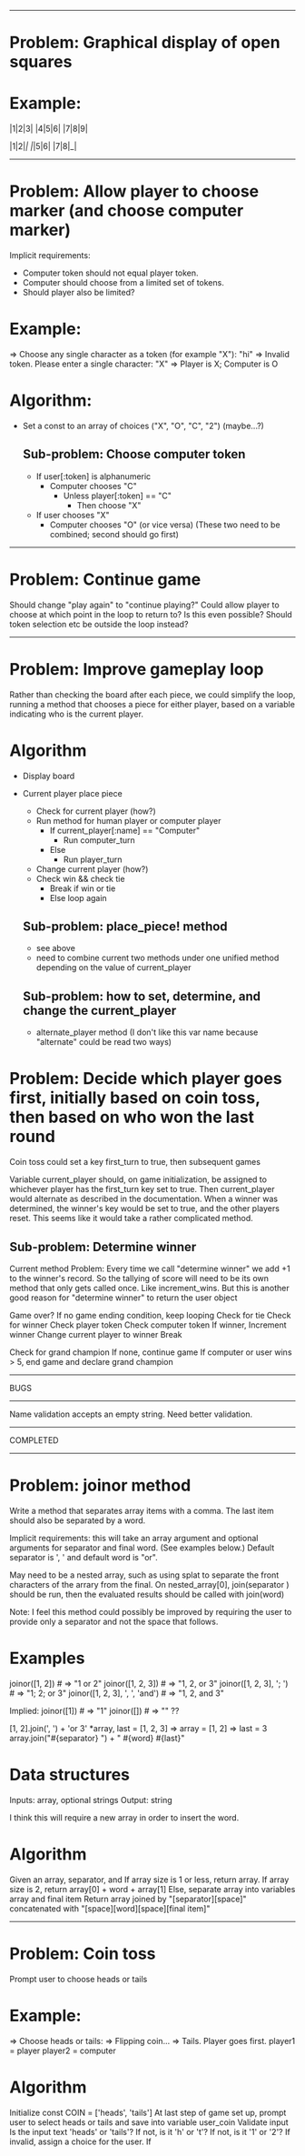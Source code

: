 
___
# Problem: Graphical display of open squares

# Example:
|1|2|3|
|4|5|6|
|7|8|9|

|1|2|_|
|_|5|6|
|7|8|_|




___
# Problem: Allow player to choose marker (and choose computer marker)

Implicit requirements:
- Computer token should not equal player token.
- Computer should choose from a limited set of tokens.
- Should player also be limited?

# Example:
=> Choose any single character as a token (for example "X"):
"hi"
=> Invalid token. Please enter a single character:
"X"
=> Player is X; Computer is O

# Algorithm:
- Set a const to an array of choices ("X", "O", "C", "2") (maybe...?)


  ## Sub-problem: Choose computer token
    - If user[:token] is alphanumeric
      - Computer chooses "C"
        - Unless player[:token] == "C"
          - Then choose "X"
    - If user chooses "X"
      - Computer chooses "O" (or vice versa)
      (These two need to be combined; second should go first)

___
# Problem: Continue game

Should change "play again" to "continue playing?"
Could allow player to choose at which point in the loop to return to? Is this even possible? Should token selection etc be outside the loop instead?

___
# Problem: Improve gameplay loop
Rather than checking the board after each piece, we could simplify the loop, running a method that chooses a piece for either player, based on a variable indicating who is the current player.

# Algorithm
- Display board
- Current player place piece
  - Check for current player (how?)
  - Run method for human player or computer player
    - If current_player[:name] == "Computer"
      - Run computer_turn
    - Else
      - Run player_turn
  - Change current player (how?)
  - Check win && check tie
    - Break if win or tie
    - Else loop again

  ## Sub-problem: place_piece! method
    - see above
    - need to combine current two methods under one unified method depending on the value of current_player

  ## Sub-problem: how to set, determine, and change the current_player
    - alternate_player method (I don't like this var name because "alternate" could be read two ways)


# Problem: Decide which player goes first, initially based on coin toss, then based on who won the last round
Coin toss could set a key first_turn to true, then subsequent games 

Variable current_player should, on game initialization, be assigned to whichever player has the first_turn key set to true. Then current_player would alternate as described in the documentation. When a winner was determined, the winner's key would be set to true, and the other players reset. This seems like it would take a rather complicated method.

  ## Sub-problem: Determine winner
  Current method
  Problem: Every time we call "determine winner" we add +1 to the winner's record. So the tallying of score will need to be its own method that only gets called once. Like increment_wins. But this is another good reason for "determine winner" to return the user object

Game over?
  If no game ending condition, keep looping
  Check for tie
  Check for winner
    Check player token
    Check computer token
  If winner,
    Increment winner
    Change current player to winner
    Break

Check for grand champion
  If none, continue game
  If computer or user wins > 5, end game and declare grand champion



___
BUGS
___
Name validation accepts an empty string. Need better validation.


___
COMPLETED
___
# Problem: joinor method
Write a method that separates array items with a comma. The last item should also be separated by a word. 

Implicit requirements: this will take an array argument and optional arguments for separator and final word. (See examples below.) Default separator is ', ' and default word is "or". 

May need to be a nested array, such as using splat to separate the front characters of the arrary from the final. On nested_array[0], join(separator ) should be run, then the evaluated results should be called with join(word)

Note: I feel this method could possibly be improved by requiring the user to provide only a separator and not the space that follows.

# Examples
joinor([1, 2])                   # => "1 or 2"
joinor([1, 2, 3])                # => "1, 2, or 3"
joinor([1, 2, 3], '; ')          # => "1; 2; or 3"
joinor([1, 2, 3], ', ', 'and')   # => "1, 2, and 3"

Implied:
joinor([1])                      # => "1"
joinor([])                       # => "" ??

[1, 2].join(', ') + 'or 3'
*array, last = [1, 2, 3]
  => array = [1, 2]
  => last = 3 
  array.join("#{separator} ") + " #{word} #{last}"

# Data structures
Inputs: array, optional strings
Output: string

I think this will require a new array in order to insert the word.

# Algorithm
Given an array, separator, and 
If array size is 1 or less, return array.
If array size is 2, return array[0] + word + array[1]
Else, separate array into variables array and final item
Return array joined by "[separator][space]" concatenated with "[space][word][space][final item]"

___
# Problem: Coin toss
Prompt user to choose heads or tails

# Example:
=> Choose heads or tails:
=> Flipping coin...
=> Tails. Player goes first.
player1 = player
player2 = computer

# Algorithm
Initialize const COIN = ['heads', 'tails']
At last step of game set up, prompt user to select heads or tails and save into variable user_coin
Validate input
  Is the input text 'heads' or 'tails'?
  If not, is it 'h' or 't'?
  If not, is it '1' or '2'?
If invalid, assign a choice for the user.
If 